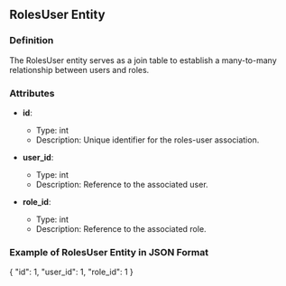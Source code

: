 
## RolesUser Entity 
 
### Definition 
The  RolesUser  entity serves as a join table to establish a many-to-many relationship between users and roles. 
 
### Attributes 
 
- **id**:  
  - Type:  int  
  - Description: Unique identifier for the roles-user association. 
 
- **user_id**:  
  - Type:  int  
  - Description: Reference to the associated user. 
 
- **role_id**:  
  - Type:  int  
  - Description: Reference to the associated role. 
 
### Example of RolesUser Entity in JSON Format
{
  "id": 1,
  "user_id": 1,
  "role_id": 1
}